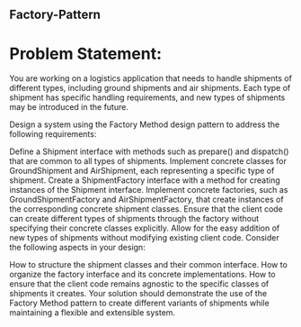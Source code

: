 ## Factory-Pattern

# Problem Statement:

You are working on a logistics application that needs to handle shipments of different types, including ground shipments and air shipments. Each type of shipment has specific handling requirements, and new types of shipments may be introduced in the future.

Design a system using the Factory Method design pattern to address the following requirements:

Define a Shipment interface with methods such as prepare() and dispatch() that are common to all types of shipments.
Implement concrete classes for GroundShipment and AirShipment, each representing a specific type of shipment.
Create a ShipmentFactory interface with a method for creating instances of the Shipment interface.
Implement concrete factories, such as GroundShipmentFactory and AirShipmentFactory, that create instances of the corresponding concrete shipment classes.
Ensure that the client code can create different types of shipments through the factory without specifying their concrete classes explicitly.
Allow for the easy addition of new types of shipments without modifying existing client code.
Consider the following aspects in your design:

How to structure the shipment classes and their common interface.
How to organize the factory interface and its concrete implementations.
How to ensure that the client code remains agnostic to the specific classes of shipments it creates.
Your solution should demonstrate the use of the Factory Method pattern to create different variants of shipments while maintaining a flexible and extensible system.
